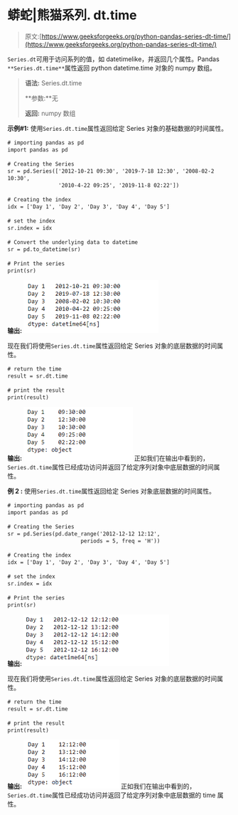 # 蟒蛇|熊猫系列. dt.time

> 原文:[https://www.geeksforgeeks.org/python-pandas-series-dt-time/](https://www.geeksforgeeks.org/python-pandas-series-dt-time/)

`Series.dt`可用于访问系列的值，如 datetimelike，并返回几个属性。Pandas `**Series.dt.time**`属性返回 python datetime.time 对象的 numpy 数组。

> **语法:** Series.dt.time
> 
> **参数:**无
> 
> **返回:** numpy 数组

**示例#1:** 使用`Series.dt.time`属性返回给定 Series 对象的基础数据的时间属性。

```
# importing pandas as pd
import pandas as pd

# Creating the Series
sr = pd.Series(['2012-10-21 09:30', '2019-7-18 12:30', '2008-02-2 10:30',
                '2010-4-22 09:25', '2019-11-8 02:22'])

# Creating the index
idx = ['Day 1', 'Day 2', 'Day 3', 'Day 4', 'Day 5']

# set the index
sr.index = idx

# Convert the underlying data to datetime 
sr = pd.to_datetime(sr)

# Print the series
print(sr)
```

**输出:**
![](img/69f5bc982977eb6e463ef578e21a71f4.png)

现在我们将使用`Series.dt.time`属性返回给定 Series 对象的底层数据的时间属性。

```
# return the time
result = sr.dt.time

# print the result
print(result)
```

**输出:**
![](img/ba5e3796823dc472d74df342c03a0080.png)
正如我们在输出中看到的，`Series.dt.time`属性已经成功访问并返回了给定序列对象中底层数据的时间属性。

**例 2 :** 使用`Series.dt.time`属性返回给定 Series 对象底层数据的时间属性。

```
# importing pandas as pd
import pandas as pd

# Creating the Series
sr = pd.Series(pd.date_range('2012-12-12 12:12',
                       periods = 5, freq = 'H'))

# Creating the index
idx = ['Day 1', 'Day 2', 'Day 3', 'Day 4', 'Day 5']

# set the index
sr.index = idx

# Print the series
print(sr)
```

**输出:**
![](img/908e71bea04cea91346d089922a9b7ca.png)

现在我们将使用`Series.dt.time`属性返回给定 Series 对象的底层数据的时间属性。

```
# return the time
result = sr.dt.time

# print the result
print(result)
```

**输出:**
![](img/c0b1004202902f04b481358a6340e28e.png)
正如我们在输出中看到的，`Series.dt.time`属性已经成功访问并返回了给定序列对象中底层数据的 time 属性。